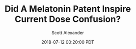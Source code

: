 ---
layout: podcast
title: "Did A Melatonin Patent Inspire Current Dose Confusion?"
author: Scott Alexander
description: https://slatestarcodex.com/2018/07/12/did-a-melatonin-patent-inspire-current-dose-confusion/
date: 2018-07-12 00:20:00 PDT
length: 1154442
duration: 288
guid: did-a-melatonin-patent-inspire-current-dose-confusion
---